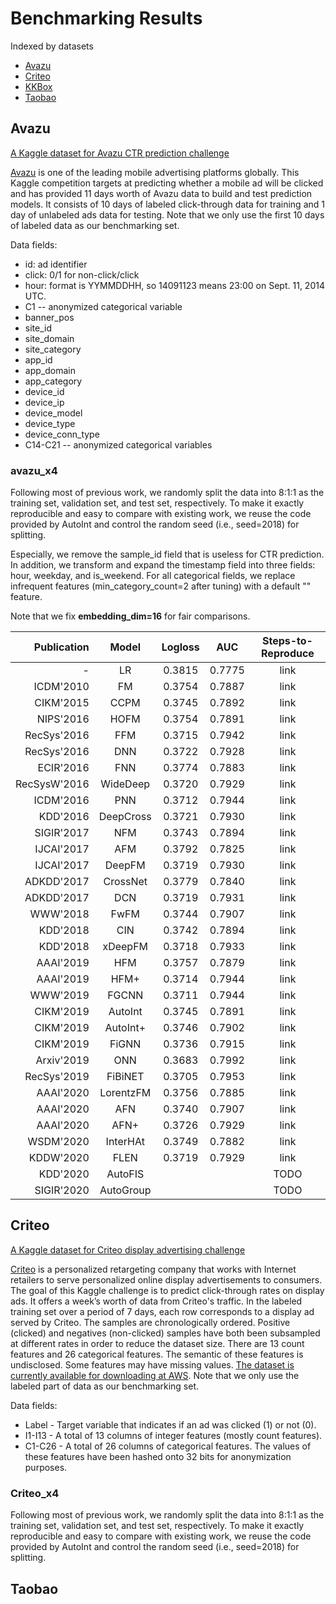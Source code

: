 # Benchmarking Results

Indexed by datasets
+ [Avazu](#Avazu)
+ [Criteo](#Criteo)
+ [KKBox](#KKBox)
+ [Taobao](#Taobao)


## Avazu
[A Kaggle dataset for Avazu CTR prediction challenge](https://www.kaggle.com/c/avazu-ctr-prediction/data) 

[Avazu](http://avazuinc.com/home/) is one of the leading mobile advertising platforms globally. This Kaggle competition targets at predicting whether a mobile ad will be clicked and has provided 11 days worth of Avazu data to build and test prediction models. It consists of 10 days of labeled click-through data for training and 1 day of unlabeled ads data for testing. Note that we only use the first 10 days of labeled data as our benchmarking set. 

Data fields:
+ id: ad identifier
+ click: 0/1 for non-click/click
+ hour: format is YYMMDDHH, so 14091123 means 23:00 on Sept. 11, 2014 UTC.
+ C1 -- anonymized categorical variable
+ banner_pos
+ site_id
+ site_domain
+ site_category
+ app_id
+ app_domain
+ app_category
+ device_id
+ device_ip
+ device_model
+ device_type
+ device_conn_type
+ C14-C21 -- anonymized categorical variables

### avazu_x4
Following most of previous work, we randomly split the data into 8:1:1 as the training set, validation set, and test set, respectively. To make it exactly reproducible and easy to compare with existing work, we reuse the code provided by AutoInt and control the random seed (i.e., seed=2018) for splitting. 

Especially, we remove the sample\_id field that is useless for CTR prediction. In addition, we transform and expand the timestamp field into three fields: hour, weekday, and is_weekend. For all categorical fields, we replace infrequent features (min_category_count=2 after tuning) with a default "<UNK>" feature.

Note that we fix **embedding_dim=16** for fair comparisons.

|  Publication |   Model   | Logloss |   AUC  | Steps-to-Reproduce |
|-------------:|:---------:|:-------:|:------:|:------------------:|
|       -      |     LR    |  0.3815 | 0.7775 |        link        |
|    ICDM'2010 |     FM    |  0.3754 | 0.7887 |        link        |
|    CIKM'2015 |    CCPM   |  0.3745 | 0.7892 |        link        |
|    NIPS'2016 |    HOFM   |  0.3754 | 0.7891 |        link        |
|  RecSys'2016 |    FFM    |  0.3715 | 0.7942 |        link        |
|  RecSys'2016 |    DNN    |  0.3722 | 0.7928 |        link        |
|    ECIR'2016 |    FNN    |  0.3774 | 0.7883 |        link        |
| RecSysW'2016 |  WideDeep |  0.3720 | 0.7929 |        link        |
|    ICDM'2016 |    PNN    |  0.3712 | 0.7944 |        link        |
|     KDD'2016 | DeepCross |  0.3721 | 0.7930 |        link        |
|   SIGIR'2017 |    NFM    |  0.3743 | 0.7894 |        link        |
|   IJCAI'2017 |    AFM    |  0.3792 | 0.7825 |        link        |
|   IJCAI'2017 |   DeepFM  |  0.3719 | 0.7930 |        link        |
|   ADKDD'2017 |  CrossNet |  0.3779 | 0.7840 |        link        |
|   ADKDD'2017 |    DCN    |  0.3719 | 0.7931 |        link        |
|     WWW'2018 |    FwFM   |  0.3744 | 0.7907 |        link        |
|     KDD'2018 |    CIN    |  0.3742 | 0.7894 |        link        |
|     KDD'2018 |  xDeepFM  |  0.3718 | 0.7933 |        link        |
|    AAAI'2019 |    HFM    |  0.3757 | 0.7879 |        link        |
|    AAAI'2019 |    HFM+   |  0.3714 | 0.7944 |        link        |
|     WWW'2019 |   FGCNN   |  0.3711 | 0.7944 |        link        |
|    CIKM'2019 |  AutoInt  |  0.3745 | 0.7891 |        link        |
|    CIKM'2019 |  AutoInt+ |  0.3746 | 0.7902 |        link        |
|    CIKM'2019 |   FiGNN   |  0.3736 | 0.7915 |        link        |
|   Arxiv'2019 |    ONN    |  0.3683 | 0.7992 |        link        |
|  RecSys'2019 |  FiBiNET  |  0.3705 | 0.7953 |        link        |
|    AAAI'2020 | LorentzFM |  0.3756 | 0.7885 |        link        |
|    AAAI'2020 |    AFN    |  0.3740 | 0.7907 |        link        |
|    AAAI'2020 |    AFN+   |  0.3726 | 0.7929 |        link        |
|    WSDM'2020 |  InterHAt |  0.3749 | 0.7882 |        link        |
|    KDDW'2020 |    FLEN   |  0.3719 | 0.7929 |        link        |
|     KDD'2020 |  AutoFIS  |         |        |        TODO        |
|   SIGIR'2020 | AutoGroup |         |        |        TODO        |


## Criteo
[A Kaggle dataset for Criteo display advertising challenge](https://www.kaggle.com/c/criteo-display-ad-challenge/data) 

[Criteo](https://www.criteo.com/) is a personalized retargeting company that works with Internet retailers to serve personalized online display advertisements to consumers. The goal of this Kaggle challenge is to predict click-through rates on display ads. It offers a week’s worth of data from Criteo's traffic. In the labeled training set over a period of 7 days, each row corresponds to a display ad served by Criteo. The samples are chronologically ordered. Positive (clicked) and negatives (non-clicked) samples have both been subsampled at different rates in order to reduce the dataset size. There are 13 count features and 26 categorical features. The semantic of these features is undisclosed. Some features may have missing values. [The dataset is currently available for downloading at AWS](https://s3-eu-west-1.amazonaws.com/kaggle-display-advertising-challenge-dataset/dac.tar.gz). Note that we only use the labeled part of data as our benchmarking set. 

Data fields:
+ Label - Target variable that indicates if an ad was clicked (1) or not (0).
+ I1-I13 - A total of 13 columns of integer features (mostly count features).
+ C1-C26 - A total of 26 columns of categorical features. The values of these features have been hashed onto 32 bits for anonymization purposes. 

### Criteo_x4
Following most of previous work, we randomly split the data into 8:1:1 as the training set, validation set, and test set, respectively. To make it exactly reproducible and easy to compare with existing work, we reuse the code provided by AutoInt and control the random seed (i.e., seed=2018) for splitting. 


## Taobao





